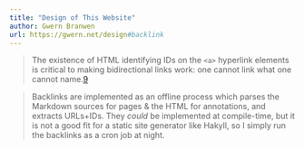 ```yaml
---
title: "Design of This Website"
author: Gwern Branwen
url: https://gwern.net/design#backlink
---
```


> The existence of HTML identifying IDs on the `<a>` hyperlink elements is critical to making bidirectional links work: one cannot link what one cannot name.⁠[⁠9⁠](https://gwern.net/design#fn9)


> Backlinks are implemented as an offline process which parses the Markdown sources for pages & the HTML for annotations, and extracts URLs+IDs. They *could* be implemented at compile-time, but it is not a good fit for a static site generator like Hakyll, so I simply run the backlinks as a cron job at night.



